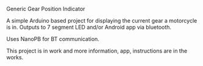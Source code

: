 Generic Gear Position Indicator

A simple Arduino based project for displaying the current gear a motorcycle is in.
Outputs to 7 segment LED and/or Android app via bluetooth.

Uses NanoPB for BT communication.

This project is in work and more information, app, instructions are in the works.

